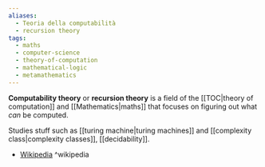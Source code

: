 ```yaml
---
aliases:
  - Teoria della computabilità
  - recursion theory
tags:
  - maths
  - computer-science
  - theory-of-computation
  - mathematical-logic
  - metamathematics
---
```

**Computability theory** or **recursion theory** is a field of the [[TOC|theory of computation]] and [[Mathematics|maths]] that focuses on figuring out what _can_ be computed.

Studies stuff such as [[turing machine|turing machines]] and [[complexity class|complexity classes]], [[decidability]].

- [Wikipedia](https://en.wikipedia.org/wiki/Computability_theory) ^wikipedia